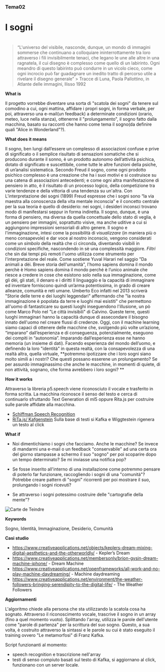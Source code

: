 ### Tema02 <h3>

# I sogni <h1>

> “L'universo del visibile, nasconde, dunque, un mondo di immagini sommerse che continuano a colloquiare ininterrottamente tra loro attraverso i fili invisibilmente tenaci, che legano le une alle altre in una ragnatela, il cui disegno è complesso come quello di un labirinto. Ogni meandro di questo labirinto può condurre in un vicolo cieco, come ogni incrocio può far guadagnare un inedito tratto di percorso utile a rivelare il disegno generale” >
Tracce di Luna, Paola Pallottino, in Atlante delle immagini, Ilisso 1992

**What is**

Il progetto vorrebbe diventare una sorta di "scatola dei sogni" da tenere sul comodino a cui, ogni mattina, affidare i propri sogni, in forma verbale, per poi, attraverso una e-mail(un feedback) a determinate condizioni (orario, meteo, luce nella stanza), ottenerne il "prolungamento", il sogno fatto dalla macchina, basato su racconti che hanno come tema il sogno(da definire quali "Alice in Wonderland"?). 

**What does it means**

Il sogno, ben lungi dall’essere un complesso di associazioni confuse e prive di significato o il semplice risultato di sensazioni somatiche che si producono durante il sonno, è un prodotto autonomo dell’attività psichica, dotato di significato e suscettibile, come tutte le altre funzioni della psiche, di un’analisi sistematica. 
Secondo Freud il sogno, come ogni prodotto psichico complesso è una creazione che ha i suoi motivi e si costruisce su una catena di associazioni antecedenti; e come ogni altra manifestazione di pensiero in atto, è il risultato di un processo logico, della competizione tra varie tendenze e della vittoria di una tendenza su un'altra. Con L’interpretazione dei sogni (1899) Freud espresse che i sogni sono “la via maestra alla conoscenza della vita mentale inconscia” e il concetto centrale per la sua teoria è quello di desiderio: nei sogni, i desideri inconsci trovano modo di manifestarsi seppur in forma indiretta. Il sogno, dunque, è una forma di pensiero, ma diversa da quella concettuale dello stato di veglia, è un pensiero per immagini, soprattutto visive, ma anche uditive a cui si aggiungono impressioni sensoriali di altro genere. 
Il sogno e l'immaginazione, intesi come la possibilità di *visualizzare* (in maniera più o meno consapevole) e dar voce al nostro inconscio, vengono considerati come un *simbolo* della realtà che ci circonda, diventando visibili in condizioni specifiche, nascondendo in sè una complessità maggiore. 
*Filtri* che sin dai tempi più remoti l'uomo utilizza come strumento per l'interpretazione del reale. Come sostiene Yuval Harari nel saggio "Da animali a dèi. Breve storia dell'umanità", l'homo sapiens domina il mondo perchè è Homo sapiens domina il mondo perché è l’unico animale che riesce a credere in cose che esistono solo nella sua immaginazione, come gli dèi, gli stati, il denaro e i diritti Il linguaggio e la capacità di immaginare ed inventare forniscono quindi un’arma potentissima, in grado di creare alleanze, comunità e  reti umane. Umberto Eco infatti nel 2013 scriverà "Storie delle terre e dei luoghi leggendari" affermando che "la nostra immaginazione è popolata da terre e luoghi mai esistiti" che permettono all'uomo di fantasticare su questi luoghi inseguendono l'illusione, un pò come Marco Polo nel "Le città invisibili" di Calvino. Queste terre, questi luoghi immaginari hanno la capacità dunque di assecondare il bisogno innato dell'uomo nel creare flussi di credenze.
Oggi, con il machine learning siamo capaci di ottenere delle macchine che, svolgendo più volte un’azione, “imparano” dall’esperienza e di conseguenza, potenzialmente, eseguono dei compiti in “autonomia”. Imparando dall’esperienza esse ne hanno memoria (un insieme di dati). Facendo esperienza del mondo dell’uomo, e definendo la loro "identità" in questa realtà, con la consapevolezza di una realtà altra, quella virtuale, **potremmo ipotizzare che i loro sogni siano molto simili a i nostri? Che questi possano esserene un prolungamento? Se per assurdo immaginassimo che anche le macchine, in momenti di quiete, di non attività, sognano, che forma avrebbero i loro sogni? **

**How it works**

Attraverso la libreria p5.speech viene riconosciuto il vocale e trasferito in forma scritta. 
La macchina riconosce il senso del testo e cerca di continuarlo sfruttando Text Generation di ml5 oppure Rita.js per costruire sulle parole affidate alla macchina. 

- [Schiffman Speech Recognition](https://github.com/CodingTrain/website/tree/f01284ea40f3d746f6112b5303781d4e137707f8/Courses/programming_with_text/session10/10-04_Speech_Recognition_with_p5.Speech)
- [RiTa.js/ Kafgenstein](https://rednoise.org/rita/examples/p5js/Kafgenstein/#source) Sulla base di testi si Kafka e Wiggtestein rigenera un testo al click 


**What if**

- Noi dimentichiamo i sogni che facciamo. Anche le macchine? Se invece di mandarmi una e-mail o un feedback "conservabile" ad una certa ora del giorno stampasse a schermo il suo "sogno" per poi scoparire dopo un tempo determinato? Se mi inviasse una notifica pop?

- Se fosse inserito all'interno di una installazione come potremmo pensare di poterlo far funzionare, raccogliendo i sogni di una "comunità"? Potrebbe creare pattern di "sogni" ricorrenti per poi mostrare il suo, prolungando i sogni ricevuti? 

- Se attraverso i sogni potessimo costruire delle "cartografie della mente"?

![Carte de Teindre](https://i.imgur.com/G56XfTt.jpg)

**Keywords**

Sogno, Identità, Immaginazione, Desiderio, Comunità 

**Casi studio**

- https://www.creativeapplications.net/objects/keplers-dream-mixing-digital-aesthetics-and-the-otherworldly/ - Kepler’s Dream
- https://www.creativeapplications.net/membersonly/brion-gysin-dream-machine-iphone/ - Dream Machine
- https://www.creativeapplications.net/openframeworks/all-work-and-no-play-machine-daydreaming/ - Machine daydreaming
- https://www.creativeapplications.net/environment/the-weather-followers-bringing-serendipity-to-the-digital-life/ - The Weather Followers

**Aggiornamenti**

L'algoritmo chiede alla persona che sta utilizzando la scatola cosa ha sognato. Attraverso il riconoscimento vocale, trascrive il sogno in un array (fino a quel momento vuoto). Splittando l'array, utilizza le parole dell'utente come "parole di partenza" per la scrittura del suo sogno. Questo, a sua volta, è costruito attraverso la sintassi e le parole su cui è stato eseguito il training ovvero "Le metamorfosi" di Franz Kafka. 

Script funzionanti al momento:
- speech recognition e trascrizione nell'array
- testi di senso compiuto basati sul testo di Kafka, si aggiornano al click, funzionano con un server locale. 
